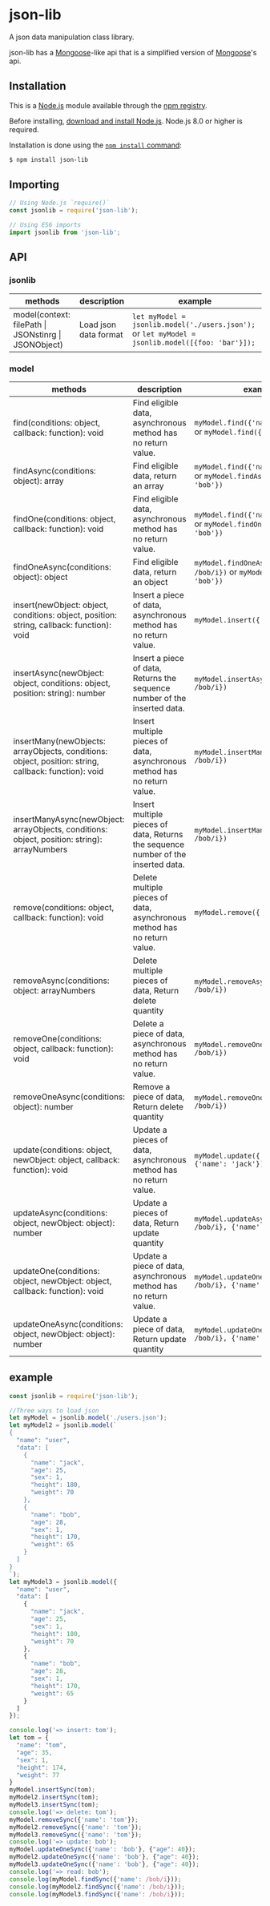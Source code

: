 # json-lib

A json data manipulation class library.

json-lib has a [Mongoose](https://mongoosejs.com/)-like api that is a simplified version of [Mongoose](https://mongoosejs.com/)'s api.

## Installation

This is a [Node.js](https://nodejs.org/en/) module available through the
[npm registry](https://www.npmjs.com/).

Before installing, [download and install Node.js](https://nodejs.org/en/download/).
Node.js 8.0 or higher is required.

Installation is done using the
[`npm install` command](https://docs.npmjs.com/getting-started/installing-npm-packages-locally):

```bash
$ npm install json-lib
```

## Importing

```javascript
// Using Node.js `require()`
const jsonlib = require('json-lib');

// Using ES6 imports
import jsonlib from 'json-lib';
```

## API

### jsonlib

methods | description | example
---|---|---
model(context: filePath \| JSONstinrg \| JSONObject) | Load json data format | ``let myModel = jsonlib.model('./users.json');`` or ``let myModel = jsonlib.model([{foo: 'bar'}]);``

### model

methods | description | example
---|---|---
find(conditions: object, callback: function): void | Find eligible data, asynchronous method has no return value. | ``myModel.find({'name': /bob/i})`` or ``myModel.find({'name': 'bob'})``
findAsync(conditions: object): array | Find eligible data, return an array | ``myModel.find({'name': /bob/i})`` or ``myModel.findAsync({'name': 'bob'})``
findOne(conditions: object, callback: function): void | Find eligible data, asynchronous method has no return value. | ``myModel.find({'name': /bob/i})`` or ``myModel.findOne({'name': 'bob'})``
findOneAsync(conditions: object): object | Find eligible data, return an object | ``myModel.findOneAsync({'name': /bob/i})`` or ``myModel.find({'name': 'bob'})``
insert(newObject: object, conditions: object, position: string, callback: function): void | Insert a piece of data,  asynchronous method has no return value. | ``myModel.insert({'name': /bob/i})``
insertAsync(newObject: object, conditions: object, position: string): number | Insert a piece of data, Returns the sequence number of the inserted data. | ``myModel.insertAsync({'name': /bob/i})``
insertMany(newObjects: arrayObjects, conditions: object, position: string, callback: function): void | Insert multiple pieces of data,  asynchronous method has no return value. | ``myModel.insertMany({'name': /bob/i})``
insertManyAsync(newObject: arrayObjects, conditions: object, position: string): arrayNumbers | Insert multiple pieces of data, Returns the sequence number of the inserted data. | ``myModel.insertManyAsync({'name': /bob/i})``
remove(conditions: object, callback: function): void | Delete multiple pieces of data, asynchronous method has no return value. | ``myModel.remove({'name': /bob/i})``
removeAsync(conditions: object: arrayNumbers | Delete multiple pieces of data, Return delete quantity | ``myModel.removeAsync({'name': /bob/i})``
removeOne(conditions: object, callback: function): void | Delete a piece of data, asynchronous method has no return value. | ``myModel.removeOne({'name': /bob/i})``
removeOneAsync(conditions: object): number | Remove a piece of data, Return delete quantity | ``myModel.removeOneAsync({'name': /bob/i})``
update(conditions: object, newObject: object, callback: function): void | Update a pieces of data, asynchronous method has no return value. | ``myModel.update({'name': /bob/i}, {'name': 'jack'})``
updateAsync(conditions: object, newObject: object): number | Update a pieces of data, Return update quantity | ``myModel.updateAsync({'name': /bob/i}, {'name': 'jack'})``
updateOne(conditions: object, newObject: object, callback: function): void | Update a piece of data, asynchronous method has no return value. | ``myModel.updateOne({'name': /bob/i}, {'name': 'jack'})``
updateOneAsync(conditions: object, newObject: object): number | Update a piece of data, Return update quantity | ``myModel.updateOneAsync({'name': /bob/i}, {'name': 'jack'})``

## example

```javascript
const jsonlib = require('json-lib');

//Three ways to load json
let myModel = jsonlib.model('./users.json');
let myModel2 = jsonlib.model(`
{
  "name": "user",
  "data": [
    {
      "name": "jack",
      "age": 25,
      "sex": 1,
      "height": 180,
      "weight": 70
    },
    {
      "name": "bob",
      "age": 28,
      "sex": 1,
      "height": 170,
      "weight": 65
    }
  ]
}
`);
let myModel3 = jsonlib.model({
  "name": "user",
  "data": [
    {
      "name": "jack",
      "age": 25,
      "sex": 1,
      "height": 180,
      "weight": 70
    },
    {
      "name": "bob",
      "age": 28,
      "sex": 1,
      "height": 170,
      "weight": 65
    }
  ]
});

console.log('=> insert: tom');
let tom = {
  "name": "tom",
  "age": 35,
  "sex": 1,
  "height": 174,
  "weight": 77
}
myModel.insertSync(tom);
myModel2.insertSync(tom);
myModel3.insertSync(tom);
console.log('=> delete: tom');
myModel.removeSync({'name': 'tom'});
myModel2.removeSync({'name': 'tom'});
myModel3.removeSync({'name': 'tom'});
console.log('=> update: bob');
myModel.updateOneSync({'name': 'bob'}, {"age": 40});
myModel2.updateOneSync({'name': 'bob'}, {"age": 40});
myModel3.updateOneSync({'name': 'bob'}, {"age": 40});
console.log('=> read: bob');
console.log(myModel.findSync({'name': /bob/i}));
console.log(myModel2.findSync({'name': /bob/i}));
console.log(myModel3.findSync({'name': /bob/i}));

```